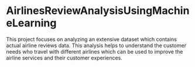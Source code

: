 # AirlinesReviewAnalysisUsingMachineLearning
This project focuses on analyzing an extensive dataset which contains actual airline reviews data. This analysis helps to understand the customer needs who travel with different airlines which can be used to improve the airline services and their customer experiences.

